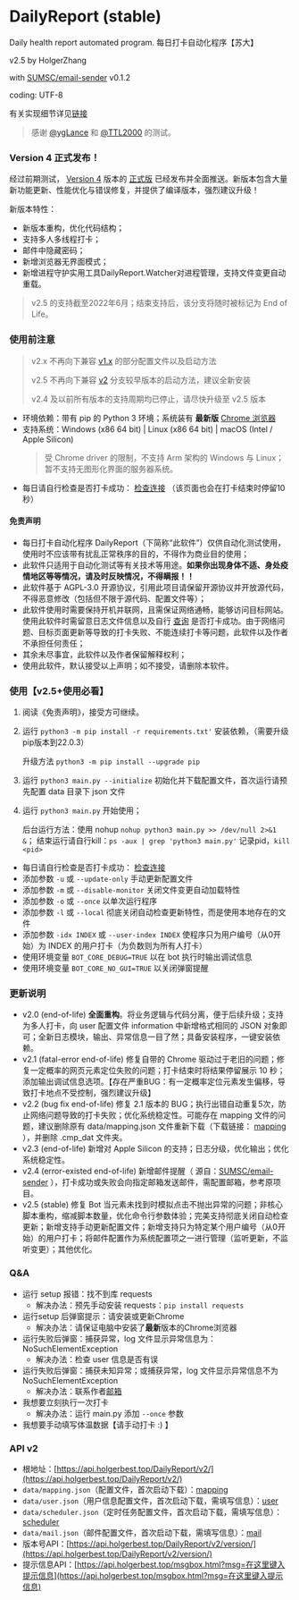 <!--
    coding = utf-8
    author: holger version: 2.5
    license: AGPL-3.0
    belong: DailyReport-BasicDataFile
-->

# DailyReport (stable)

Daily health report automated program. 每日打卡自动化程序【苏大】

v2.5 by HolgerZhang

with [SUMSC/email-sender](https://github.com/SUMSC/email-sender) v0.1.2

coding: UTF-8

有关实现细节详见[链接](https://holgerbest.top/2021/01/19/python-selenium/)

> 感谢 [@ygLance](https://github.com/ygLance) 和 [@TTL2000](https://github.com/TTL2000) 的测试。

### Version 4 正式发布！

经过前期测试， [Version 4](https://github.com/HolgerZhang/DailyReport/tree/v4) 版本的 [正式版](https://github.com/HolgerZhang/DailyReport/releases/latest) 已经发布并全面推送。新版本包含大量新功能更新、性能优化与错误修复，并提供了编译版本，强烈建议升级！

新版本特性：

- 新版本重构，优化代码结构；
- 支持多人多线程打卡；
- 邮件中隐藏密码；
- 新增浏览器无界面模式；
- 新增进程守护实用工具DailyReport.Watcher对进程管理，支持文件变更自动重载。

> v2.5 的支持截至2022年6月；结束支持后，该分支将随时被标记为 End of Life。

### 使用前注意

> v2.x 不再向下兼容 [v1.x](https://github.com/HolgerZhang/DailyReport/tree/v1-end-of-life) 的部分配置文件以及启动方法
> 
> v2.5 不再向下兼容 [v2](https://github.com/HolgerZhang/DailyReport/tree/v2) 分支较早版本的启动方法，建议全新安装
> 
> v2.4 及以前所有版本的支持周期均已停止，请尽快升级至 v2.5 版本

- 环境依赖：带有 pip 的 Python 3 环境；系统装有 **最新版** [Chrome 浏览器](https://www.google.cn/intl/zh-CN/chrome/)
- 支持系统：Windows (x86 64 bit) | Linux (x86 64 bit) | macOS (Intel / Apple Silicon)
  > 受 Chrome driver 的限制，不支持 Arm 架构的 Windows 与 Linux；暂不支持无图形化界面的服务器系统。
- 每日请自行检查是否打卡成功： [检查连接](http://dk.suda.edu.cn/default/work/suda/jkxxtb/dkjl.jsp) （该页面也会在打卡结束时停留10秒）

#### 免责声明

- 每日打卡自动化程序 DailyReport（下简称“此软件”）仅供自动化测试使用，使用时不应该带有扰乱正常秩序的目的，不得作为商业目的使用；
- 此软件只适用于自动化测试等有关技术等用途。<strong>如果你出现身体不适、身处疫情地区等等情况，请及时反映情况，不得瞒报！！</strong>
- 此软件基于 AGPL-3.0 开源协议，引用此项目请保留开源协议并开放源代码，不得恶意修改（包括但不限于源代码、配置文件等）；
- 此软件使用时需要保持开机并联网，且需保证网络通畅，能够访问目标网站。使用此软件时需留意日志文件信息以及自行 [查询](http://dk.suda.edu.cn/default/work/suda/jkxxtb/dkjl.jsp) 是否打卡成功。由于网络问题、目标页面更新等导致的打卡失败、不能连续打卡等问题，此软件以及作者不承担任何责任；
- 其余未尽事宜，此软件以及作者保留解释权利；
- 使用此软件，默认接受以上声明；如不接受，请删除本软件。

### 使用【v2.5+使用必看】

1. 阅读《免责声明》，接受方可继续。
2. 运行 `python3 -m pip install -r requirements.txt'` 安装依赖，（需要升级pip版本到22.0.3）

   升级方法 `python3 -m pip install --upgrade pip`

3. 运行 `python3 main.py --initialize` 初始化并下载配置文件，首次运行请预先配置 data 目录下 json 文件
4. 运行 `python3 main.py` 开始使用； 

    后台运行方法：使用 nohup `nohup python3 main.py >> /dev/null 2>&1 &`；
    结束运行请自行kill：`ps -aux | grep 'python3 main.py'` 记录pid，`kill <pid>`

- 每日请自行检查是否打卡成功： [检查连接](http://dk.suda.edu.cn/default/work/suda/jkxxtb/dkjl.jsp)
- 添加参数 `-u` 或 `--update-only` 手动更新配置文件
- 添加参数 `-m` 或 `--disable-monitor` 关闭文件变更自动加载特性
- 添加参数 `-o` 或 `--once` 以单次运行程序
- 添加参数 `-l` 或 `--local` 彻底关闭自动检查更新特性，而是使用本地存在的文件
- 添加参数 `-idx INDEX` 或 `--user-index INDEX` 使程序只为用户编号（从0开始）为 INDEX 的用户打卡（为负数则为所有人打卡）
- 使用环境变量 `BOT_CORE_DEBUG=TRUE` 以在 bot 执行时输出调试信息
- 使用环境变量 `BOT_CORE_NO_GUI=TRUE` 以关闭弹窗提醒

### 更新说明

- v2.0 (end-of-life) **全面重构**。将业务逻辑与代码分离，便于后续升级；支持为多人打卡，向 user 配置文件 information 中新增格式相同的 JSON 对象即可；全新日志模块，输出、异常信息一目了然；具备安装程序，一键安装依赖。
- v2.1 (fatal-error end-of-life) 修复自带的 Chrome 驱动过于老旧的问题；修复一定概率的网页元素定位失败的问题；打卡结束时将结果停留展示 10 秒；添加输出调试信息选项。【存在严重BUG：有一定概率定位元素发生偏移，导致打卡地点不受控制，强烈建议升级】
- v2.2 (bug fix end-of-life) 修复 2.1 版本的 BUG；执行出错自动重复5次，防止网络问题导致的打卡失败；优化系统稳定性。可能存在 mapping 文件的问题，建议删除原有 data/mapping.json 文件重新下载（下载链接： [mapping](https://api.holgerbest.top/DailyReport/v2/mapping/) ），并删除 .cmp_dat 文件夹。
- v2.3 (end-of-life) 新增对 Apple Silicon 的支持；日志分级，优化输出；优化系统稳定性。
- v2.4 (error-existed end-of-life) 新增邮件提醒（ 源自：[SUMSC/email-sender](https://github.com/SUMSC/email-sender) ），打卡成功或失败会向指定邮箱发送邮件，需配置邮箱，参考原项目。
- v2.5 (stable) 修复 Bot 当元素未找到时模拟点击不抛出异常的问题；非核心脚本重构，缩减脚本数量，优化命令行参数体验；完美支持彻底关闭自动检查更新；新增支持手动更新配置文件；新增支持只为特定某个用户编号（从0开始）的用户打卡；将邮件配置作为系统配置项之一进行管理（监听更新，不监听变更）；其他优化。

### Q&A

- 运行 setup 报错：找不到库 requests
  - 解决办法：预先手动安装 requests：`pip install requests`
- 运行setup 后弹窗提示：请安装或更新Chrome
  - 解决办法：请保证电脑中安装了**最新**版本的Chrome浏览器
- 运行失败后弹窗：捕获异常，log 文件显示异常信息为：NoSuchElementException
  - 解决办法：检查 user 信息是否有误
- 运行失败后弹窗：捕获未知异常；或捕获异常，log 文件显示异常信息不为 NoSuchElementException
  - 解决办法：联系作者[邮箱](mailto:holgerzhang@outlook.com) 
- 我想要立刻执行一次打卡
  - 解决办法：运行 main.py 添加 `--once` 参数
- 我想要手动填写体温数据【请手动打卡 :) 】

### API v2

- 根地址：[https://api.holgerbest.top/DailyReport/v2/](https://api.holgerbest.top/DailyReport/v2/)
- `data/mapping.json`（配置文件，首次启动下载）：[mapping](https://api.holgerbest.top/DailyReport/v2/mapping/)
- `data/user.json`（用户信息配置文件，首次启动下载，需填写信息）：[user](https://api.holgerbest.top/DailyReport/v2/user/)
- `data/scheduler.json`（定时任务配置文件，首次启动下载，需填写信息）：[scheduler](https://api.holgerbest.top/DailyReport/v2/scheduler/)
- `data/mail.json`（邮件配置文件，首次启动下载，需填写信息）：[mail](https://api.holgerbest.top/DailyReport/v2/mail/)
- 版本号API：[https://api.holgerbest.top/DailyReport/v2/version/](https://api.holgerbest.top/DailyReport/v2/version/)
- 提示信息API：[https://api.holgerbest.top/msgbox.html?msg=在这里键入提示信息](https://api.holgerbest.top/msgbox.html?msg=在这里键入提示信息)
